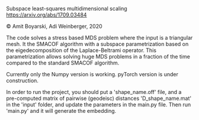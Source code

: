 Subspace least-squares multidimensional scaling
https://arxiv.org/abs/1709.03484

© Amit Boyarski, Adi Weinberger, 2020

The code solves a stress based MDS problem where the input is a triangular mesh. It the SMACOF algorithm with a subspace parametrization based on the eigedecomposition of the Laplace-Beltrami operator. This parametrization allows solving huge MDS problems in a fraction of the time compared to the standard SMACOF algorithm.

Currently only the Numpy version is working. pyTorch version is under construction.

In order to run the project, you should put a 'shape_name.off' file, and a pre-computed matrix of pairwise (geodeisc) distances 'D_shape_name.mat' in the 'input' folder, and update the parameters in the main.py file.  Then run 'main.py' and it will generate the embedding.
